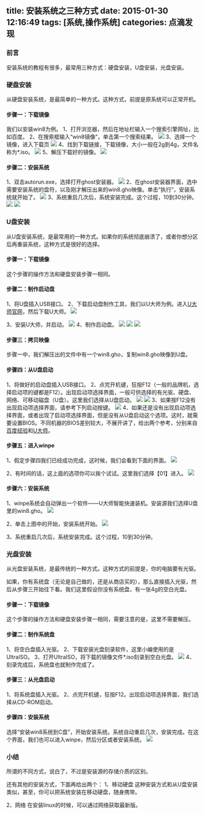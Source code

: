 title: 安装系统之三种方式
date: 2015-01-30 12:16:49
tags: [系统,操作系统]
categories: 点滴发现
---
### 前言

安装系统的教程有很多，最常用三种方式：硬盘安装，U盘安装，光盘安装。

### 硬盘安装
从硬盘安装系统，是最简单的一种方式。这种方式，前提是原系统可以正常开机。

#### 步骤一：下载镜像
我们以安装win8为例。
1、打开浏览器，然后在地址栏输入一个搜索引擎网址，比如百度。
2、在搜索框输入“win8镜像”，单击第一个搜索结果。
![](http://voidking.qiniudn.com/@/imgs/os/01.jpg)
3、选择一个镜像，进入下载页
![](http://voidking.qiniudn.com/@/imgs/os/02.jpg)
4、找到下载链接，下载镜像，大小一般在2g到4g，文件名称为*.iso。
![](http://voidking.qiniudn.com/@/imgs/os/03.jpg)
5、解压下载好的镜像。
![](http://voidking.qiniudn.com/@/imgs/os/04.jpg)
<!--more-->
#### 步骤二：安装系统
1、双击autorun.exe，选择打开ghost安装器。
![](http://voidking.qiniudn.com/@/imgs/os/05.jpg)
2、在ghost安装器界面，选中需要安装系统的盘符，以及刚才解压出来的win8.gho映像。单击“执行”，安装系统就开始了。
![](http://voidking.qiniudn.com/@/imgs/os/07.jpg)
3、系统重启几次后，系统安装完成。这个过程，10到30分钟。
![](http://voidking.qiniudn.com/@/imgs/os/08.jpg)
![](http://voidking.qiniudn.com/@/imgs/os/09.jpg)

### U盘安装
从U盘安装系统，是最常用的一种方式。如果你的系统彻底崩溃了，或者你想分区后再重装系统，这种方式是很好的选择。

#### 步骤一：下载镜像
这个步骤的操作方法和硬盘安装步骤一相同。

#### 步骤二：制作启动盘
1、将U盘插入USB接口。
2、下载启动盘制作工具，我们以U大师为例。进入[U大师官网](http://www.udashi.com/)，然后下载U大师。
![](http://voidking.qiniudn.com/@/imgs/os/10.jpg)

3、安装U大师，并启动。
![](http://voidking.qiniudn.com/@/imgs/os/11.png)
4、制作启动盘。
![](http://voidking.qiniudn.com/@/imgs/os/12.jpg)
![](http://voidking.qiniudn.com/@/imgs/os/13.png)
![](http://voidking.qiniudn.com/@/imgs/os/14.png)

#### 步骤三：拷贝映像
步骤一中，我们解压出的文件中有一个win8.gho，复制win8.gho映像到U盘。

#### 步骤四：从U盘启动
1、将做好的启动盘插入USB接口。
2、点完开机键，狂按F12（一般的品牌机，选择启动项的键都是F12）。出现启动项选择界面，一般可供选择的有光驱、硬盘、网络、可移动磁盘（U盘）。这里我们选择从U盘启动。
![](http://voidking.qiniudn.com/@/imgs/os/15.jpg)
![](http://voidking.qiniudn.com/@/imgs/os/16.jpg)
3、如果按F12没有出现启动项选择界面，请参考下列启动按键。
![](http://voidking.qiniudn.com/@/imgs/os/17.png)
4、如果还是没有出现启动项选择界面，或者出现了启动项选择界面，但是没有从U盘启动这个选项。这时，就需要设置BIOS。不同机器的BIOS差别较大，不展开讲了，给出两个参考，分别来自[百度经验](http://jingyan.baidu.com/article/a65957f4a89d8e24e67f9b90.html)和[U大师](http://www.udashi.com/jc/2.html)。

#### 步骤五：进入winpe
1、假定步骤四我们已经成功完成，这时候，我们会看到下面的界面。
![](http://voidking.qiniudn.com/@/imgs/os/18.jpg)

2、有时间的话，这上面的选项你可以挨个试试。这里我们选择【01】进入。
![](http://voidking.qiniudn.com/@/imgs/os/19.jpg)


#### 步骤六：安装系统
1、winpe系统会自动弹出一个软件——U大师智能快速装机。安装源我们选择U盘里的win8.gho。
![](http://voidking.qiniudn.com/@/imgs/os/20.jpg)

2、单击上图中的开始，安装系统开始。
![](http://voidking.qiniudn.com/@/imgs/os/21.jpg)

3、系统重启几次后，系统安装完成。这个过程，10到30分钟。


### 光盘安装
从光盘安装系统，是最传统的一种方式。这种方式的前提是，你的电脑要有光驱。

如果，你有系统盘（无论是自己做的，还是从商店买的），那么直接插入光驱，然后从步骤三开始往下看。我们这里假设你没有系统盘，有一张4g的空白光盘。

#### 步骤一：下载镜像
这个步骤的操作方法和硬盘安装步骤一相同，需要注意的是，这里不需要解压。

#### 步骤二：制作系统盘
1、将空白盘插入光驱。
2、下载安装光盘刻录软件，这里小编使用的是UltraISO。
3、打开UltraISO，将下载的镜像文件*.iso刻录到空白光盘。
![](http://voidking.qiniudn.com/@/imgs/os/22.jpg)
4、刻录完成后，系统盘也就制作完成了。

#### 步骤三：从光盘启动
1、将系统盘插入光驱。
2、点完开机键，狂按F12。出现启动项选择界面，我们选择从CD-ROM启动。

#### 步骤四：安装系统
选择“安装win8系统到C盘”，开始安装系统。系统自动重启几次，安装完成。在这个界面，我们也可以进入winpe，然后分区或者安装系统。
![](http://voidking.qiniudn.com/@/imgs/os/23.jpg)


### 小结
所谓的不同方式，说白了，不过是安装源的存储介质的区别。

还有其他的安装方式，下面再给出两个：
1、移动硬盘
这种安装方式和从U盘安装类似，甚至，你可以把系统安装在移动硬盘，随身携带。

2、网络
在安装linux的时候，可以通过网络获取最新版。


